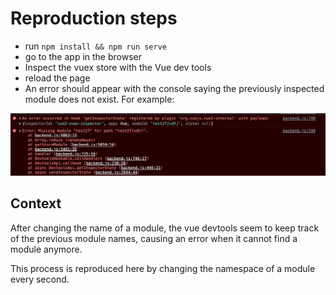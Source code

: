 # Reproduction steps

- run `npm install && npm run serve`
- go to the app in the browser
- Inspect the vuex store with the Vue dev tools
- reload the page
- An error should appear with the console saying the previously inspected module does not exist. For example:

![screenshot](Screenshot%202022-12-14%20at%2021.34.47.png)

## Context

After changing the name of a module, the vue devtools seem to keep track of the previous module names, causing an error when it cannot find a module anymore.

This process is reproduced here by changing the namespace of a module every second.
